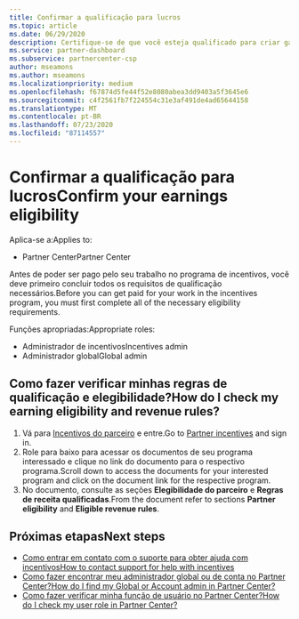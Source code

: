 ```yaml
---
title: Confirmar a qualificação para lucros
ms.topic: article
ms.date: 06/29/2020
description: Certifique-se de que você esteja qualificado para criar ganhos e seja pago sob o programa incentivos.
ms.service: partner-dashboard
ms.subservice: partnercenter-csp
author: mseamons
ms.author: mseamons
ms.localizationpriority: medium
ms.openlocfilehash: f67874d5fe44f52e8080abea3dd9403a5f3645e6
ms.sourcegitcommit: c4f2561fb7f224554c31e3af491de4ad65644158
ms.translationtype: MT
ms.contentlocale: pt-BR
ms.lasthandoff: 07/23/2020
ms.locfileid: "87114557"
---
```

# <a name="confirm-your-earnings-eligibility"></a><span data-ttu-id="e0261-103">Confirmar a qualificação para lucros</span><span class="sxs-lookup"><span data-stu-id="e0261-103">Confirm your earnings eligibility</span></span>

<span data-ttu-id="e0261-104">Aplica-se a:</span><span class="sxs-lookup"><span data-stu-id="e0261-104">Applies to:</span></span>

- <span data-ttu-id="e0261-105">Partner Center</span><span class="sxs-lookup"><span data-stu-id="e0261-105">Partner Center</span></span>

<span data-ttu-id="e0261-106">Antes de poder ser pago pelo seu trabalho no programa de incentivos, você deve primeiro concluir todos os requisitos de qualificação necessários.</span><span class="sxs-lookup"><span data-stu-id="e0261-106">Before you can get paid for your work in the incentives program, you must first complete all of the necessary eligibility requirements.</span></span>

<span data-ttu-id="e0261-107">Funções apropriadas:</span><span class="sxs-lookup"><span data-stu-id="e0261-107">Appropriate roles:</span></span>

- <span data-ttu-id="e0261-108">Administrador de incentivos</span><span class="sxs-lookup"><span data-stu-id="e0261-108">Incentives admin</span></span>
- <span data-ttu-id="e0261-109">Administrador global</span><span class="sxs-lookup"><span data-stu-id="e0261-109">Global admin</span></span>

## <a name="how-do-i-check-my-earning-eligibility-and-revenue-rules"></a><span data-ttu-id="e0261-110">Como fazer verificar minhas regras de qualificação e elegibilidade?</span><span class="sxs-lookup"><span data-stu-id="e0261-110">How do I check my earning eligibility and revenue rules?</span></span>

1. <span data-ttu-id="e0261-111">Vá para [Incentivos do parceiro](https://partner.microsoft.com/membership/partner-incentives) e entre.</span><span class="sxs-lookup"><span data-stu-id="e0261-111">Go to [Partner incentives](https://partner.microsoft.com/membership/partner-incentives) and sign in.</span></span>
2. <span data-ttu-id="e0261-112">Role para baixo para acessar os documentos de seu programa interessado e clique no link do documento para o respectivo programa.</span><span class="sxs-lookup"><span data-stu-id="e0261-112">Scroll down to access the documents for your interested program and click on the document link for the respective program.</span></span>
3. <span data-ttu-id="e0261-113">No documento, consulte as seções **Elegibilidade do parceiro** e **Regras de receita qualificadas**.</span><span class="sxs-lookup"><span data-stu-id="e0261-113">From the document refer to sections **Partner eligibility** and **Eligible revenue rules**.</span></span>

## <a name="next-steps"></a><span data-ttu-id="e0261-114">Próximas etapas</span><span class="sxs-lookup"><span data-stu-id="e0261-114">Next steps</span></span>

- [<span data-ttu-id="e0261-115">Como entrar em contato com o suporte para obter ajuda com incentivos</span><span class="sxs-lookup"><span data-stu-id="e0261-115">How to contact support for help with incentives</span></span>](https://support.microsoft.com/help/4014850)
- [<span data-ttu-id="e0261-116">Como fazer encontrar meu administrador global ou de conta no Partner Center?</span><span class="sxs-lookup"><span data-stu-id="e0261-116">How do I find my Global or Account admin in Partner Center?</span></span>](https://support.microsoft.com/help/4534519)
- [<span data-ttu-id="e0261-117">Como fazer verificar minha função de usuário no Partner Center?</span><span class="sxs-lookup"><span data-stu-id="e0261-117">How do I check my user role in Partner Center?</span></span>](https://support.microsoft.com/help/4534700)
